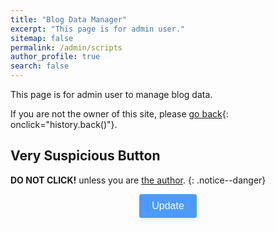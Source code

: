```yaml
---
title: "Blog Data Manager"
excerpt: "This page is for admin user."
sitemap: false
permalink: /admin/scripts
author_profile: true
search: false
---
```


This page is for admin user to manage blog data.

If you are not the owner of this site, please [go back](#){: onclick="history.back()"}.

## Very Suspicious Button

**DO NOT CLICK!** unless you are [the author](/about/).
{: .notice--danger}

<style>
    .trigger-container {
        display: flex;
        flex-direction: column;
        align-items: center;
        text-align: center;
    }

    .trigger-button {
        display: inline-block;
        margin-bottom: 10px;
        padding: 10px 20px;
        background-color: #4c9aff;
        color: white;
        font-size: 16px;
        border: none;
        cursor: pointer;
        border-radius: 4px;
        box-shadow: 0px 2px 6px rgba(0, 0, 0, 0.1);
        transition: background-color 0.3s;
    }

    .trigger-button:hover {
        background-color: #2e86ff;
    }

    .message {
        font-size: 16px;
        color: #333;
    }
</style>
<div class="trigger-container">
    <button id="triggerButton" class="trigger-button">Update</button>
    <div id="message" class="message"></div>
</div>

<script>
    document.getElementById("triggerButton").addEventListener("click", sendRequest);

    async function sendRequest() {
        const messageElement = document.getElementById("message");
        messageElement.classList.add("notice", "notice--info");
        messageElement.textContent = "Sending the request...";

        await fetch("https://script.google.com/macros/s/AKfycbzYYpp5Xswu2E8gVFSFlOdaACrS7ByidAAnXiVFZs2xBOfhT_M6JcOl4-c2t7AbvnTMoQ/exec", {
            method: "POST",
        })
        .then((response) => {
            if (response.status === 204 || response.status === 200) {
                messageElement.classList.replace("notice--info", "notice--success");
                messageElement.textContent = "Request sent successfully.";
                console.log("Status code: " + response.status)
            } else {
                messageElement.classList.replace("notice--info", "notice--warning");
                messageElement.textContent = "Failed to send the request. Status code: " + response.status;
            }
        })
        .catch(error => {
            console.error("Error:", error);
            messageElement.classList.replace("notice--info", "notice--warning");
            messageElement.textContent = "An unknown error occurred while sending the request.";
        })
    }
</script>

